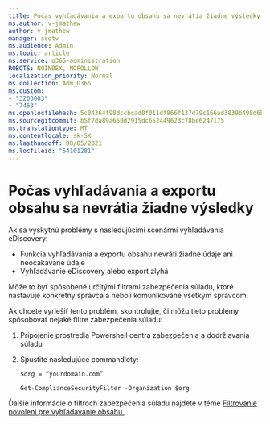 ```yaml
---
title: Počas vyhľadávania a exportu obsahu sa nevrátia žiadne výsledky
ms.author: v-jmathew
author: v-jmathew
manager: scotv
ms.audience: Admin
ms.topic: article
ms.service: o365-administration
ROBOTS: NOINDEX, NOFOLLOW
localization_priority: Normal
ms.collection: Adm_O365
ms.custom:
- "3200003"
- "7463"
ms.openlocfilehash: 5c04364f98dccbcad0f011df866f137d79c166ad3839b408d6be447d50a87ac3
ms.sourcegitcommit: b5f7da89a650d2915dc652449623c78be6247175
ms.translationtype: MT
ms.contentlocale: sk-SK
ms.lasthandoff: 08/05/2021
ms.locfileid: "54101281"
---
```

# <a name="no-results-returned-during-content-searchexport"></a>Počas vyhľadávania a exportu obsahu sa nevrátia žiadne výsledky

Ak sa vyskytnú problémy s nasledujúcimi scenármi vyhľadávania eDiscovery:

- Funkcia vyhľadávania a exportu obsahu nevráti žiadne údaje ani neočakávané údaje
- Vyhľadávanie eDiscovery alebo export zlyhá

Môže to byť spôsobené určitými filtrami zabezpečenia súladu, ktoré nastavuje konkrétny správca a neboli komunikované všetkým správcom.

Ak chcete vyriešiť tento problém, skontrolujte, či môžu tieto problémy spôsobovať nejaké filtre zabezpečenia súladu:

1. Pripojenie prostredia Powershell centra zabezpečenia a dodržiavania súladu
2. Spustite nasledujúce commandlety:

    `$org = “yourdomain.com”`

    `Get-ComplianceSecurityFilter -Organization $org`

Ďalšie informácie o filtroch zabezpečenia súladu nájdete v téme [Filtrovanie povolení pre vyhľadávanie obsahu.](https://docs.microsoft.com/microsoft-365/compliance/permissions-filtering-for-content-search)
